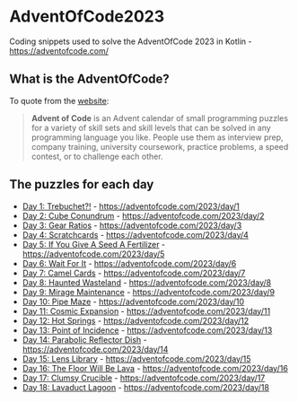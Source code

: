 # AdventOfCode2023
Coding snippets used to solve the AdventOfCode 2023 in Kotlin - https://adventofcode.com/

## What is the AdventOfCode?

To quote from the [website](https://adventofcode.com/2023/about):
> **Advent of Code** is an Advent calendar of small programming puzzles for a variety of skill sets and skill levels that can be solved in any programming language you like. People use them as interview prep, company training, university coursework, practice problems, a speed contest, or to challenge each other.


## The puzzles for each day
* [Day 1: Trebuchet?!](doc/day01.md) - https://adventofcode.com/2023/day/1
* [Day 2: Cube Conundrum](doc/day02.md) - https://adventofcode.com/2023/day/2
* [Day 3: Gear Ratios](doc/day03.md) - https://adventofcode.com/2023/day/3
* [Day 4: Scratchcards](doc/day04.md) - https://adventofcode.com/2023/day/4
* [Day 5: If You Give A Seed A Fertilizer](doc/day05.md) - https://adventofcode.com/2023/day/5
* [Day 6: Wait For It](doc/day06.md) - https://adventofcode.com/2023/day/6
* [Day 7: Camel Cards](doc/day07.md) - https://adventofcode.com/2023/day/7
* [Day 8: Haunted Wasteland](doc/day08.md) - https://adventofcode.com/2023/day/8
* [Day 9: Mirage Maintenance](doc/day09.md) - https://adventofcode.com/2023/day/9
* [Day 10: Pipe Maze](doc/day10.md) - https://adventofcode.com/2023/day/10
* [Day 11: Cosmic Expansion](doc/day11.md) - https://adventofcode.com/2023/day/11
* [Day 12: Hot Springs](doc/day12.md) - https://adventofcode.com/2023/day/12
* [Day 13: Point of Incidence](doc/day13.md) - https://adventofcode.com/2023/day/13
* [Day 14: Parabolic Reflector Dish](doc/day14.md) - https://adventofcode.com/2023/day/14
* [Day 15: Lens Library](doc/day15.md) - https://adventofcode.com/2023/day/15
* [Day 16: The Floor Will Be Lava](doc/day16.md) - https://adventofcode.com/2023/day/16
* [Day 17: Clumsy Crucible](doc/day17.md) - https://adventofcode.com/2023/day/17
* [Day 18: Lavaduct Lagoon](doc/day18.md) - https://adventofcode.com/2023/day/18
